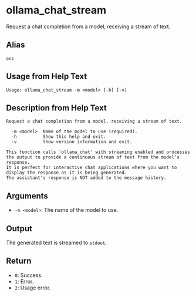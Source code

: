# ollama_chat_stream

Request a chat completion from a model, receiving a stream of text.

## Alias

`ocs`

## Usage from Help Text
```
Usage: ollama_chat_stream -m <model> [-h] [-v]
```

## Description from Help Text
```
Request a chat completion from a model, receiving a stream of text.

  -m <model>  Name of the model to use (required).
  -h          Show this help and exit.
  -v          Show version information and exit.

This function calls 'ollama_chat' with streaming enabled and processes the output to provide a continuous stream of text from the model's response.
It is perfect for interactive chat applications where you want to display the response as it is being generated.
The assistant's response is NOT added to the message history.
```

## Arguments
* `-m <model>`: The name of the model to use.

## Output
The generated text is streamed to `stdout`.

## Return
* `0`: Success.
* `1`: Error.
* `2`: Usage error.
